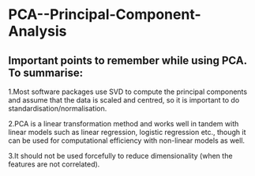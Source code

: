 # PCA--Principal-Component-Analysis

## Important points to remember while using PCA. To summarise:

   1.Most software packages use SVD to compute the principal components and assume that the data is scaled and centred, so it is important to do standardisation/normalisation.
   
   2.PCA is a linear transformation method and works well in tandem with linear models such as linear regression, logistic regression etc., though it can be used for computational efficiency with non-linear models as well.
   
   3.It should not be used forcefully to reduce dimensionality (when the features are not correlated).
